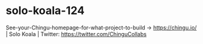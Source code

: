 # solo-koala-124
See-your-Chingu-homepage-for-what-project-to-build -> https://chingu.io/ | Solo Koala | Twitter: https://twitter.com/ChinguCollabs
